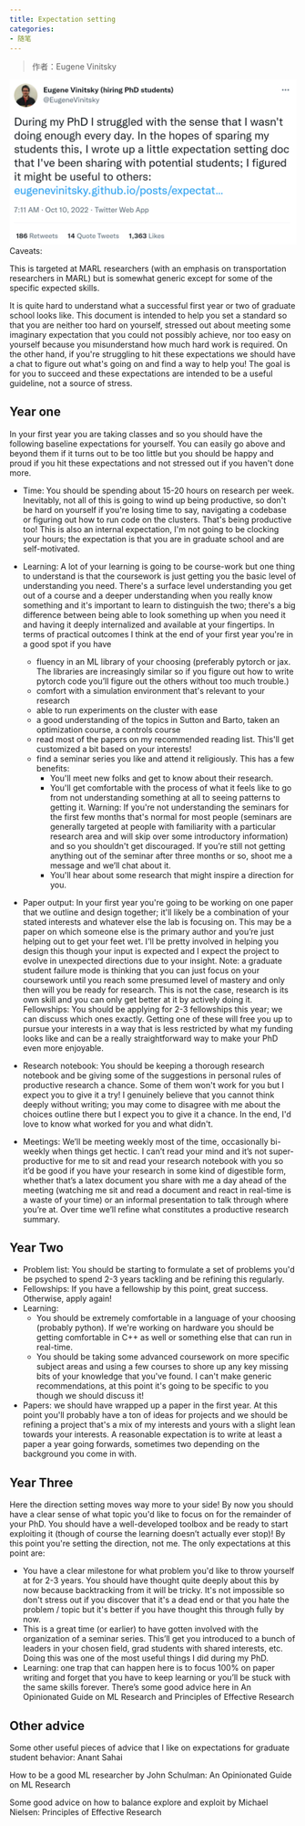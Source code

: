 ```yaml
---
title: Expectation setting
categories:
- 随笔
---
```

> 作者：Eugene Vinitsky

![Eugene_Vinitsky_twitter](./../../picture/Eugene_Vinitsky_twitter.png)
Caveats:

This is targeted at MARL researchers (with an emphasis on transportation researchers in MARL) but is somewhat generic except for some of the specific expected skills.

It is quite hard to understand what a successful first year or two of graduate school looks like. This document is intended to help you set a standard so that you are neither too hard on yourself, stressed out about meeting some imaginary expectation that you could not possibly achieve, nor too easy on yourself because you misunderstand how much hard work is required.
On the other hand, if you're struggling to hit these expectations we should have a chat to figure out what's going on and find a way to help you! The goal is for you to succeed and these expectations are intended to be a useful guideline, not a source of stress.

## Year one
In your first year you are taking classes and so you should have the following baseline expectations for yourself. You can easily go above and beyond them if it turns out to be too little but you should be happy and proud if you hit these expectations and not stressed out if you haven't done more.

- Time: You should be spending about 15-20 hours on research per week. Inevitably, not all of this is going to wind up being productive, so don't be hard on yourself if you're losing time to say, navigating a codebase or figuring out how to run code on the clusters. That's being productive too! This is also an internal expectation, I'm not going to be clocking your hours; the expectation is that you are in graduate school and are self-motivated.

- Learning: A lot of your learning is going to be course-work but one thing to understand is that the coursework is just getting you the basic level of understanding you need. There's a surface level understanding you get out of a course and a deeper understanding when you really know something and it's important to learn to distinguish the two; there's a big difference between being able to look something up when you need it and having it deeply internalized and available at your fingertips. In terms of practical outcomes I think at the end of your first year you're in a good spot if you have
  - fluency in an ML library of your choosing (preferably pytorch or jax. The libraries are increasingly similar so if you figure out how to write pytorch code you’ll figure out the others without too much trouble.)
  - comfort with a simulation environment that's relevant to your research
  - able to run experiments on the cluster with ease
  - a good understanding of the topics in Sutton and Barto, taken an optimization course, a controls course
  - read most of the papers on my recommended reading list. This'll get customized a bit based on your interests!
  - find a seminar series you like and attend it religiously. This has a few benefits:
    - You'll meet new folks and get to know about their research.
    - You'll get comfortable with the process of what it feels like to go from not understanding something at all to seeing patterns to getting it. Warning: If you're not understanding the seminars for the first few months that's normal for most people (seminars are generally targeted at people with familiarity with a particular research area and will skip over some introductory information) and so you shouldn't get discouraged. If you’re still not getting anything out of the seminar after three months or so, shoot me a message and we’ll chat about it. 
    - You'll hear about some research that might inspire a direction for you.
- Paper output: In your first year you're going to be working on one paper that we outline and design together; it'll likely be a combination of your stated interests and whatever else the lab is focusing on. This may be a paper on which someone else is the primary author and you’re just helping out to get your feet wet. I'll be pretty involved in helping you design this though your input is expected and I expect the project to evolve in unexpected directions due to your insight. Note: a graduate student failure mode is thinking that you can just focus on your coursework until you reach some presumed level of mastery and only then will you be ready for research. This is not the case, research is its own skill and you can only get better at it by actively doing it.
Fellowships: You should be applying for 2-3 fellowships this year; we can discuss which ones exactly. Getting one of these will free you up to pursue your interests in a way that is less restricted by what my funding looks like and can be a really straightforward way to make your PhD even more enjoyable.
- Research notebook: You should be keeping a thorough research notebook and be giving some of the suggestions in personal rules of productive research a chance. Some of them won't work for you but I expect you to give it a try! I genuinely believe that you cannot think deeply without writing; you may come to disagree with me about the choices outline there but I expect you to give it a chance. In the end, I'd love to know what worked for you and what didn't.
- Meetings: We’ll be meeting weekly most of the time, occasionally bi-weekly when things get hectic. I can’t read your mind and it’s not super-productive for me to sit and read your research notebook with you so it’d be good if you have your research in some kind of digestible form, whether that’s a latex document you share with me a day ahead of the meeting (watching me sit and read a document and react in real-time is a waste of your time) or an informal presentation to talk through where you’re at. Over time we’ll refine what constitutes a productive research summary.

## Year Two

- Problem list: You should be starting to formulate a set of problems you'd be psyched to spend 2-3 years tackling and be refining this regularly.
- Fellowships: If you have a fellowship by this point, great success. Otherwise, apply again!
- Learning:
    - You should be extremely comfortable in a language of your choosing (probably python). If we're working on hardware you should be getting comfortable in C++ as well or something else that can run in real-time.
    - You should be taking some advanced coursework on more specific subject areas and using a few courses to shore up any key missing bits of your knowledge that you've found. I can't make generic recommendations, at this point it's going to be specific to you though we should discuss it!
- Papers: we should have wrapped up a paper in the first year. At this point you'll probably have a ton of ideas for projects and we should be refining a project that's a mix of my interests and yours with a slight lean towards your interests. A reasonable expectation is to write at least a paper a year going forwards, sometimes two depending on the background you come in with.

## Year Three

Here the direction setting moves way more to your side! By now you should have a clear sense of what topic you'd like to focus on for the remainder of your PhD. You should have a well-developed toolbox and be ready to start exploiting it (though of course the learning doesn’t actually ever stop)! By this point you're setting the direction, not me. The only expectations at this point are:

- You have a clear milestone for what problem you'd like to throw yourself at for 2-3 years. You should have thought quite deeply about this by now because backtracking from it will be tricky. It's not impossible so don't stress out if you discover that it's a dead end or that you hate the problem / topic but it's better if you have thought this through fully by now.
- This is a great time (or earlier) to have gotten involved with the organization of a seminar series. This’ll get you introduced to a bunch of leaders in your chosen field, grad students with shared interests, etc. Doing this was one of the most useful things I did during my PhD.
- Learning: one trap that can happen here is to focus 100% on paper writing and forget that you have to keep learning or you’ll be stuck with the same skills forever. There’s some good advice here in An Opinionated Guide on ML Research and Principles of Effective Research


## Other advice
Some other useful pieces of advice that I like on expectations for graduate student behavior:
Anant Sahai

How to be a good ML researcher by John Schulman: An Opinionated Guide on ML Research 

Some good advice on how to balance explore and exploit by Michael Nielsen: Principles of Effective Research